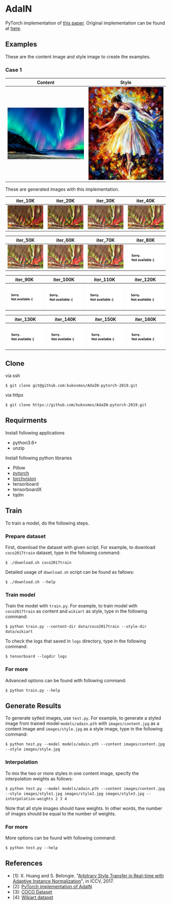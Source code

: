 # AdaIN
PyTorch implementation of [this paper](https://arxiv.org/abs/1703.06868).
Original implementation can be found at [here](https://github.com/xunhuang1995/AdaIN-style).

## Examples
These are the content image and style image to create the examples.

### Case 1

|             Content                  |            Style                 |
|:------------------------------------:|:--------------------------------:|
| ![content](images/case1/content.jpg) | ![style](images/case1/style.jpg) |

These are generated images with this implementation.

|               iter_10K             |               iter_20K             |                 iter_30K           |                 iter_40K           |
|:----------------------------------:|:--------------------------------:|:----------------------------------:|:----------------------------------:|
| ![10K](images/case1/iter_10K.jpg)  | ![10K](images/case1/iter_20K.jpg)  | ![10K](images/case1/iter_30K.jpg)  | ![10K](images/case1/iter_40K.jpg)  |

|               iter_50K             |                 iter_60K           |                 iter_70K           |                 iter_80K           |
|:----------------------------------:|:----------------------------------:|:----------------------------------:|:----------------------------------:|
| ![10K](images/case1/iter_50K.jpg)  | ![10K](images/case1/iter_60K.jpg)  | ![10K](images/case1/iter_70K.jpg)  | ![10K](images/case1/iter_80K.jpg)  |

|               iter_90K             |                 iter_100K          |                 iter_110K          |                 iter_120K          |
|:----------------------------------:|:----------------------------------:|:----------------------------------:|:----------------------------------:|
| ![10K](images/case1/iter_90K.jpg)  | ![10K](images/case1/iter_100K.jpg) | ![10K](images/case1/iter_110K.jpg) | ![10K](images/case1/iter_120K.jpg) |

|                 iter_130K          |                 iter_140K          |                 iter_150K          |                 iter_160K          |
|:----------------------------------:|:----------------------------------:|:----------------------------------:|:----------------------------------:|
| ![10K](images/case1/iter_130K.jpg) | ![10K](images/case1/iter_140K.jpg) | ![10K](images/case1/iter_150K.jpg) | ![10K](images/case1/iter_160K.jpg) |

## Clone
via ssh
```
$ git clone git@github.com:kukosmos/AdaIN-pytorch-2019.git
```
via https
```
$ git clone https://github.com/kukosmos/AdaIN-pytorch-2019.git
```

## Requirments
Install following applications
* python3.6+
* unzip

Install following python libraries
* Pillow
* [pytorch](https://pytorch.org)
* [torchvision](https://pytorch.org)
* tensorboard
* tensorboardX
* tqdm

## Train
To train a model, do the following steps.

### Prepare dataset
First, download the dataset with given script.
For example, to download ```coco2017train``` dataset, type in the following command:
```
$ ./download.sh coco2017train
```
Detailed usage of ```download.sh``` script can be found as fallows:
```
$ ./download.sh --help
```

### Train model
Train the model with ```train.py```.
For example, to train model with ```coco2017train``` as content and ```wikiart``` as style, type in the following command:
```
$ python train.py --content-dir data/coco2017train --style-dir data/wikiart
```

To check the logs that saved in ```logs``` directory, type in the following command:
```
$ tensorboard --logdir logs
```

### For more
Advanced options can be found with following command:
```
$ python train.py --help
```

## Generate Results
To generate sytled images, use ```test.py```.
For example, to generate a styled image from trained model ```models/adain.pth``` with ```images/content.jpg``` as a content image
and ```images/style.jpg``` as a style image, type in the following command:
```
$ python test.py --model models/adain.pth --content images/content.jpg --style images/style.jpg
```

### Interpolation
To mix the two or more styles in one content image, specify the interpolation weights as follows:
```
$ python test.py --model models/adain.pth --content images/content.jpg --style images/style1.jpg images/style2.jpg images/style3.jpg --interpolation-weights 2 3 4
```
Note that all style images should have weights.
In other words, the number of images should be equal to the number of weights.

### For more
More options can be found with following command:
```
$ python test.py --help
```

## References
* [1]: X. Huang and S. Belongie. "[Arbitrary Style Transfer in Real-time with Adaptive Instance Normalization](https://arxiv.org/abs/1703.06868)", in ICCV, 2017.
* [2]: [PyTorch implementation of AdaIN](https://github.com/naoto0804/pytorch-AdaIN)
* [3]: [COCO Dataset](http://cocodataset.org/#download)
* [4]: [Wikiart dataset](https://github.com/cs-chan/ArtGAN/tree/master/WikiArt%20Dataset)
